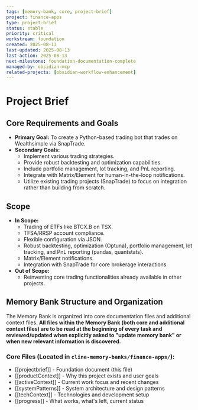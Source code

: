 ```yaml
---
tags: [memory-bank, core, project-brief]
project: finance-apps
type: project-brief
status: stable
priority: critical
workstream: foundation
created: 2025-08-13
last-updated: 2025-08-13
last-action: 2025-08-13
next-milestone: foundation-documentation-complete
managed-by: obsidian-mcp
related-projects: [obsidian-workflow-enhancement]
---
```


# Project Brief

## Core Requirements and Goals

- **Primary Goal:** To create a Python-based trading bot that trades on Wealthsimple via SnapTrade.
- **Secondary Goals:**
  - Implement various trading strategies.
  - Provide robust backtesting and optimization capabilities.
  - Include portfolio management, lot tracking, and PnL reporting.
  - Integrate with Matrix/Element for human-in-the-loop notifications.
  - Utilize existing trading projects (SnapTrade) to focus on integration rather than building from scratch.

## Scope

- **In Scope:**
  - Trading of ETFs like BTCX.B on TSX.
  - TFSA/RRSP account compliance.
  - Flexible configuration via JSON.
  - Robust backtesting, optimization (Optuna), portfolio management, lot tracking, and PnL reporting (pandas, quantstats).
  - Matrix/Element notifications.
  - Integration with SnapTrade for core brokerage interactions.
- **Out of Scope:**
  - Reinventing core trading functionalities already available in other projects.

## Memory Bank Structure and Organization

The Memory Bank is organized into core documentation files and additional context files. **All files within the Memory Bank (both core and additional context files) are to be read at the beginning of every task and reviewed/updated when explicitly asked to "update memory bank" or when new relevant information is discovered.**

### Core Files (Located in `cline-memory-banks/finance-apps/`):
*   [[projectbrief]] - Foundation document (this file)
*   [[productContext]] - Why this project exists and user goals
*   [[activeContext]] - Current work focus and recent changes
*   [[systemPatterns]] - System architecture and design patterns
*   [[techContext]] - Technologies and development setup
*   [[progress]] - What works, what's left, current status